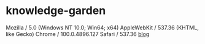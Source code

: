 # knowledge-garden
Mozilla / 5.0 (Windows NT 10.0; Win64; x64) AppleWebKit / 537.36 (KHTML, like Gecko) Chrome / 100.0.4896.127 Safari / 537.36
[blog](https://jesee030.github.io/knowledge-garden/)
